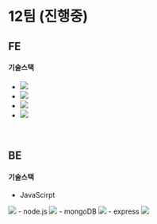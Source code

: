 # 12팀 (진행중)

## FE

#### 기술스택

- <img src="https://img.shields.io/badge/TypeScript-3178C6?style=flat-square&logo=typescript&logoColor=white"/>
- <img src="https://img.shields.io/badge/React-61DAFB?style=flat-square&logo=react&logoColor=black"/>
- <img src="https://img.shields.io/badge/StyledComponents-DB7093?style=flat-square&logo=styledcomponents&logoColor=white"/>
- <img src="https://img.shields.io/badge/CSS-1572B6?style=flat-square&logo=css3&logoColor=white"/>

<br />

## BE

#### 기술스택

- JavaScirpt
<img src="https://img.shields.io/badge/JavaScript-F7DF1E?style=flat-square&logo=javascript&logoColor=black"/>
- node.js
<img src="https://img.shields.io/badge/Node.js-339933?style=flat-square&logo=nodedotjs&logoColor=white"/>
- mongoDB
<img src="https://img.shields.io/badge/MongoDB-47A248?style=flat-square&logo=mongodb&logoColor=white"/>
- express
<img src="https://img.shields.io/badge/Express-000000?style=flat-square&logo=express&logoColor=white"/>
